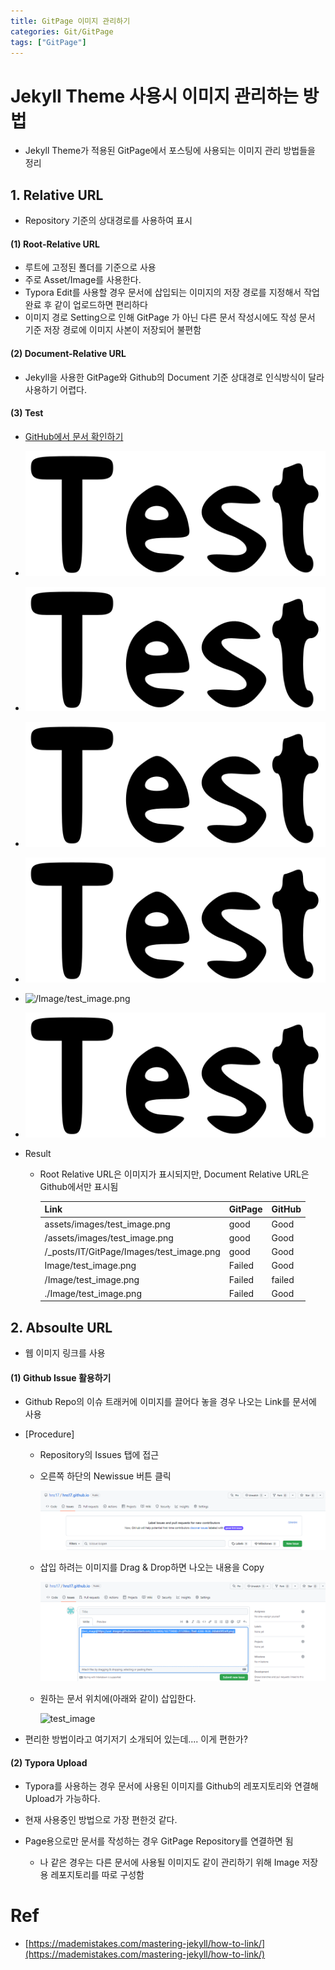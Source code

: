 ```yaml
---
title: GitPage 이미지 관리하기
categories: Git/GitPage
tags: ["GitPage"]
---
```






# Jekyll Theme 사용시 이미지 관리하는 방법

- Jekyll Theme가 적용된 GitPage에서 포스팅에 사용되는 이미지 관리 방법들을 정리






## 1. Relative URL

- Repository 기준의 상대경로를 사용하여 표시

  

#### (1) Root-Relative URL

- 루트에 고정된 폴더를 기준으로 사용
- 주로 Asset/Image를 사용한다.
- Typora Edit를 사용할 경우 문서에 삽입되는 이미지의 저장 경로를 지정해서 작업완료 후 같이 업로드하면 편리하다
- 이미지 경로 Setting으로 인해 GitPage 가 아닌 다른 문서 작성시에도 작성 문서 기준 저장 경로에 이미지 사본이 저장되어 불편함



#### (2) Document-Relative URL

- Jekyll을 사용한 GitPage와 Github의 Document 기준 상대경로 인식방식이 달라 사용하기 어렵다.



#### (3) Test

- [GitHub에서 문서 확인하기](https://github.com/hns17/hns17.github.io/blob/main/_posts/IT/GitPage/2022-08-04-03-Upload-Image.md)

- ![assets/images/test_image.png](/assets/images/test_image.png)

- ![/assets/images/test_image.png](/assets/images/test_image.png)

- ![/_posts/IT/GitPage/Images/test_image.png](/assets/images/test_image.png)

- ![Image/test_image.png](Image/test_image.png)

- ![/Image/test_image.png](/Image/test_image.png)

- ![./Image/test_image.png](./Image/test_image.png)

- Result

  - Root Relative URL은 이미지가 표시되지만, Document Relative URL은 Github에서만 표시됨

    | Link                                     | GitPage | GitHub |
    | :--------------------------------------- | ------- | ------ |
    | assets/images/test_image.png             | good    | Good   |
    | /assets/images/test_image.png            | good    | Good   |
    | /_posts/IT/GitPage/Images/test_image.png | good    | Good   |
    | Image/test_image.png                     | Failed  | Good   |
    | /Image/test_image.png                    | Failed  | failed |
    | ./Image/test_image.png                   | Failed  | Good   |

    

## 2. Absoulte URL

- 웹 이미지 링크를 사용

#### (1) Github Issue 활용하기

- Github Repo의 이슈 트래커에 이미지를 끌어다 놓을 경우 나오는 Link를 문서에 사용

- [Procedure]

  - Repository의 Issues 탭에 접근

  - 오른쪽 하단의 Newissue 버튼 클릭

    ![image-20220804124821663](https://raw.githubusercontent.com/hns17/ImageContainer/main/img/image-20220804124821663.png)

  - 삽입 하려는 이미지를 Drag & Drop하면 나오는 내용을 Copy

    ![image-20220804125113829](https://raw.githubusercontent.com/hns17/ImageContainer/main/img/image-20220804125113829.png)

  - 원하는 문서 위치에(아래와 같이) 삽입한다.

    ![test_image](https://user-images.githubusercontent.com/35824406/182759080-211266cc-7ba0-4366-9636-368ab09f2a9f.png)

- 편리한 방법이라고 여기저기 소개되어 있는데.... 이게 편한가?



#### (2) Typora Upload

- Typora를 사용하는 경우 문서에 사용된 이미지를 Github의 레포지토리와 연결해 Upload가 가능하다.

- 현재 사용중인 방법으로 가장 편한것 같다.

- Page용으로만 문서를 작성하는  경우 GitPage Repository를 연결하면 됨
  - 나 같은 경우는 다른 문서에 사용될 이미지도 같이 관리하기 위해 Image 저장용 레포지토리를 따로 구성함
  
  





# Ref

- [https://mademistakes.com/mastering-jekyll/how-to-link/](https://mademistakes.com/mastering-jekyll/how-to-link/)